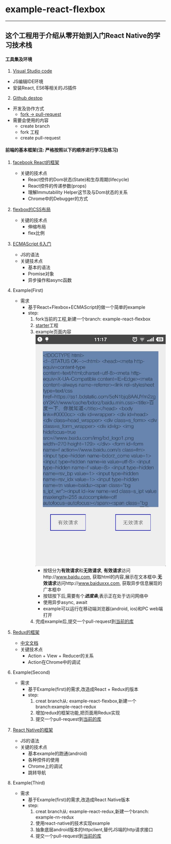 # example-react-flexbox
------
## 这个工程用于介绍从零开始到入门React Native的学习技术栈

#### 工具集及环境

1. [Visual Studio code](https://code.visualstudio.com/)

* 	JS编辑IDE环境
*  安装React, ES6等相关的JS插件
	
2. [Github destop](https://desktop.github.com/)
	
* 	开发及协作方式
	*  [fork -> pull-request](https://segmentfault.com/a/1190000002413519)
* 	需要会使用的内容
	*  create branch
	*  fork 工程
	*  create pull-request 



#### 前端的基本框架(注: 严格按照以下的顺序进行学习及练习)

1. [facebook React的框架](https://facebook.github.io/react/)

	* 关键的技术点
		* React控件的Dom状态(State)和生存周期(lifecycle)
		* React控件的传递参数(props)
		* 理解Immutability Helper这节及与Dom状态的关系
		* Chrome中的Debugger的方式

2. [flexbox的CSS布局](https://css-tricks.com/snippets/css/a-guide-to-flexbox/)

	* 关键的技术点
		* 伸缩布局
		* flex比例
3. [ECMAScript 6入门](http://es6.ruanyifeng.com/)

	* JS的语法
	* 关键技术点
		* 基本的语法 
		* Promise对象
		* 异步操作和async函数

4. Example(First)
	* 需求
		* 基于React+Flexbox+ECMAScript的做一个简单的example
		* step: 
			1. fork当前的工程,新建一个branch: example-react-flexbox
			2. [starter](https://github.com/facebookincubator/create-react-app)工程
			3.  example页面内容
				![如下图](img/example.jpg)
				* 按钮分为**有效请求**和**无效请求**, **有效请求**访问http://www.baidu.com, 获取html的内容,展示在文本框中.**无效请求**访问http://www.baiduxxx.com, 获取异步信息展现的广本框中
				* 按钮按下后,需要有个***进度条***,表示正在处于访问网络中
				* 使用异步async, await
				* example可以运行在移动端浏览器(android, ios)和PC web端打开
			4. 完成example后,提交一个pull-request到[当前的库](https://github.com/Caijiacheng/example-react-flexbox/tree/example-blue-react-flexbox)

5. [Redux的框架](https://github.com/reactjs/redux)
	* [中文文档](http://cn.redux.js.org/)
	* 关键技术点
		*  Action + View + Reducer的关系
		*  Action在Chrome中的调试

6. Example(Second)
	* 需求
		* 基于Example(first)的需求,改造成React + Redux的版本 
		* step:
			1. creat branch从: example-react-flexbox,新建一个branch:example-react-redux
			2. 增加redux的框架功能,把页面用Redux实现
			3. 提交一个pull-request到[当前的库](https://github.com/Caijiacheng/example-react-flexbox/tree/example-blue-react-flexbox)

6. [React Native的框架](http://facebook.github.io/react-native/)
	
	* JS的语法
	* 关键的技术点
		* 基本example的跑通(android)
		* 各种控件的使用
		* Chrome上的调试
		* 跳转导航

7. Example(Third)
	* 需求
		* 基于Example(first)的需求,改造成React Native版本 
		* step:
			1. creat branch从: example-react-redux,新建一个branch: example-rn-redux
			2. 使用react-native的技术实现example
			3. 抽象底层android版本的httpclient,替代JS端的http请求接口
			3. 提交一个pull-request到[当前的库](https://github.com/Caijiacheng/example-react-flexbox/tree/example-blue-react-flexbox)


	
	






